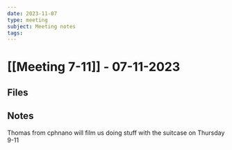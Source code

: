 ```yaml
---
date: 2023-11-07
type: meeting
subject: Meeting notes
tags:
---
```


# [[Meeting 7-11]] - 07-11-2023

## Files


## Notes
Thomas from cphnano will film us doing stuff with the suitcase on Thursday 9-11

